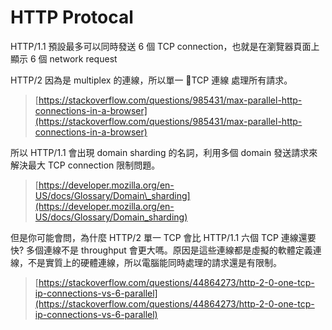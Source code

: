 # HTTP Protocal

HTTP/1.1 預設最多可以同時發送 6 個 TCP connection，也就是在瀏覽器頁面上顯示 6 個 network request

HTTP/2 因為是 multiplex 的連線，所以單一 TCP 連線 處理所有請求。

> [https://stackoverflow.com/questions/985431/max-parallel-http-connections-in-a-browser](https://stackoverflow.com/questions/985431/max-parallel-http-connections-in-a-browser)

所以 HTTP/1.1 會出現 domain sharding 的名詞，利用多個 domain 發送請求來解決最大 TCP connection 限制問題。

> [https://developer.mozilla.org/en-US/docs/Glossary/Domain\_sharding](https://developer.mozilla.org/en-US/docs/Glossary/Domain_sharding)

但是你可能會問，為什麼 HTTP/2 單一 TCP 會比 HTTP/1.1 六個 TCP 連線還要快? 多個連線不是 throughput 會更大嗎。原因是這些連線都是虛擬的軟體定義連線，不是實質上的硬體連線，所以電腦能同時處理的請求還是有限制。

> [https://stackoverflow.com/questions/44864273/http-2-0-one-tcp-ip-connections-vs-6-parallel](https://stackoverflow.com/questions/44864273/http-2-0-one-tcp-ip-connections-vs-6-parallel)



